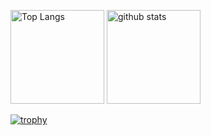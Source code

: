 <p align="left"> 
  <img alt="Top Langs" height="150px" src="https://github-readme-stats.vercel.app/api/top-langs/?username=HidakaMayu&layout=compact&count_private=true&show_icons=true&theme=onedark" />
  <img alt="github stats" height="150px" src="https://github-readme-stats.vercel.app/api?username=HidakaMayu&count_private=true&show_icons=true&show_icons=true&theme=onedark" />
</p>

[![trophy](https://github-profile-trophy.vercel.app/?username=HidakaMayu&theme=onedark&column=7
)](https://github.com/ryo-ma/github-profile-trophy)

